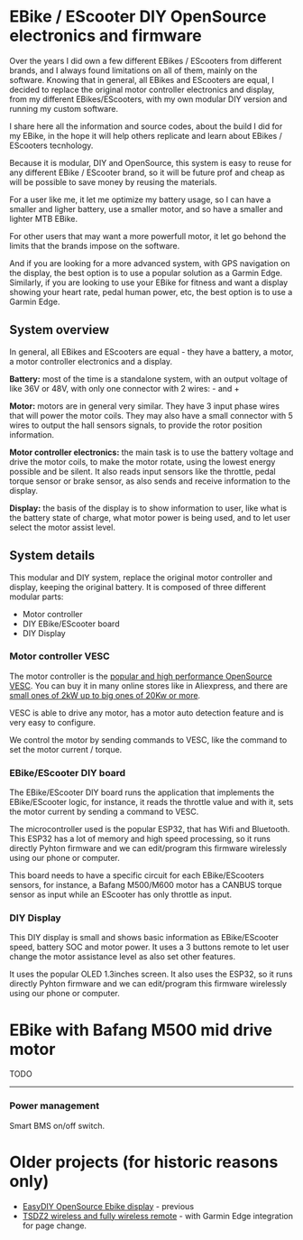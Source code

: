 # EBike / EScooter DIY OpenSource electronics and firmware

Over the years I did own a few different EBikes / EScooters from different brands, and I always found limitations on all of them, mainly on the software. Knowing that in general, all EBikes and EScooters are equal, I decided to replace the original motor controller electronics and display, from my different EBikes/EScooters, with my own modular DIY version and running my custom software.

I share here all the information and source codes, about the build I did for my EBike, in the hope it will help others replicate and learn about EBikes / EScooters tecnhology.

Because it is modular, DIY and OpenSource, this system is easy to reuse for any different EBike / EScooter brand, so it will be future prof and cheap as will be possible to save money by reusing the materials.

For a user like me, it let me optimize my battery usage, so I can have a smaller and ligher battery, use a smaller motor, and so have a smaller and lighter MTB EBike.

For other users that may want a more powerfull motor, it let go behond the limits that the brands impose on the software.

And if you are looking for a more advanced system, with GPS navigation on the display, the best option is to use a popular solution as a Garmin Edge. Similarly, if you are looking to use your EBike for fitness and want a display showing your heart rate, pedal human power, etc, the best option is to use a Garmin Edge.

## System overview

In general, all EBikes and EScooters are equal - they have a battery, a motor, a motor controller electronics and a display.

**Battery:** most of the time is a standalone system, with an output voltage of like 36V or 48V, with only one connector with 2 wires: - and +

**Motor:** motors are in general very similar. They have 3 input phase wires that will power the motor coils. They may also have a small connector with 5 wires to output the hall sensors signals, to provide the rotor position information.

**Motor controller electronics:** the main task is to use the battery voltage and drive the motor coils, to make the motor rotate, using the lowest energy possible and be silent. It also reads input sensors like the throttle, pedal torque sensor or brake sensor, as also sends and receive information to the display.

**Display:** the basis of the display is to show information to user, like what is the battery state of charge, what motor power is being used, and to let user select the motor assist level.

## System details 

This modular and DIY system, replace the original motor controller and display, keeping the original battery.
It is composed of three different modular parts:
- Motor controller
- DIY EBike/EScooter board
- DIY Display

### Motor controller VESC

The motor controller is the [popular and high performance OpenSource VESC](https://vesc-project.com/). You can buy it in many online stores like in Aliexpress, and there are [small ones of 2kW up to big ones of 20Kw or more](https://flipsky.net/).

VESC is able to drive any motor, has a motor auto detection feature and is very easy to configure.

We control the motor by sending commands to VESC, like the command to set the motor current / torque.

### EBike/EScooter DIY board

The EBike/EScooter DIY board runs the application that implements the EBike/EScooter logic, for instance, it reads the throttle value and with it, sets the motor current by sending a command to VESC.

The microcontroller used is the popular ESP32, that has Wifi and Bluetooth. This ESP32 has a lot of memory and high speed processing, so it runs directly Pyhton firmware and we can edit/program this firmware wirelessly using our phone or computer.

This board needs to have a specific circuit for each EBike/EScooters sensors, for instance, a Bafang M500/M600 motor has a CANBUS torque sensor as input while an EScooter has only throttle as input.

### DIY Display

This DIY display is small and shows basic information as EBike/EScooter speed, battery SOC and motor power. It uses a 3 buttons remote to let user change the motor assistance level as also set other features.

It uses the popular OLED 1.3inches screen. It also uses the ESP32, so it runs directly Pyhton firmware and we can edit/program this firmware wirelessly using our phone or computer.

# EBike with Bafang M500 mid drive motor

TODO


----------------
### Power management

Smart BMS on/off switch.


# Older projects (for historic reasons only)

* [EasyDIY OpenSource Ebike display](easy_diy_display_ebike_display/index.md) - previous 
* [TSDZ2 wireless and fully wireless remote](tsdz2_wireless/index.md) - with Garmin Edge integration for page change.
